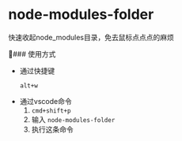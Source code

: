 # node-modules-folder
快速收起node_modules目录，免去鼠标点点点的麻烦

### 使用方式
- 通过快捷键
  ```
  alt+w
  ```
- 通过vscode命令
  1. ```cmd+shift+p```
  2. 输入 ```node-modules-folder```
  3. 执行这条命令

